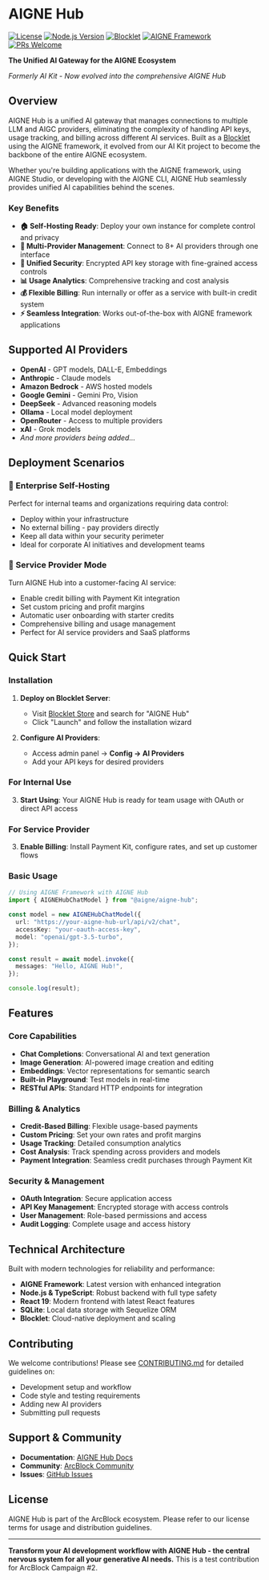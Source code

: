 # AIGNE Hub

[![License](https://img.shields.io/badge/license-Proprietary-blue.svg)](LICENSE)
[![Node.js Version](https://img.shields.io/badge/node-%3E%3D18-brightgreen.svg)](https://nodejs.org/)
[![Blocklet](https://img.shields.io/badge/blocklet-ready-orange.svg)](https://store.blocklet.dev)
[![AIGNE Framework](https://img.shields.io/badge/AIGNE-framework-purple.svg)](https://www.aigne.io/framework)
[![PRs Welcome](https://img.shields.io/badge/PRs-welcome-brightgreen.svg)](CONTRIBUTING.md)

**The Unified AI Gateway for the AIGNE Ecosystem**

_Formerly AI Kit - Now evolved into the comprehensive AIGNE Hub_

## Overview

AIGNE Hub is a unified AI gateway that manages connections to multiple LLM and AIGC providers, eliminating the complexity of handling API keys, usage tracking, and billing across different AI services. Built as a [Blocklet](https://blocklet.io) using the AIGNE framework, it evolved from our AI Kit project to become the backbone of the entire AIGNE ecosystem.

Whether you're building applications with the AIGNE framework, using AIGNE Studio, or developing with the AIGNE CLI, AIGNE Hub seamlessly provides unified AI capabilities behind the scenes.

### Key Benefits

- **🏠 Self-Hosting Ready**: Deploy your own instance for complete control and privacy
- **🔌 Multi-Provider Management**: Connect to 8+ AI providers through one interface
- **🔐 Unified Security**: Encrypted API key storage with fine-grained access controls
- **📊 Usage Analytics**: Comprehensive tracking and cost analysis
- **💰 Flexible Billing**: Run internally or offer as a service with built-in credit system
- **⚡ Seamless Integration**: Works out-of-the-box with AIGNE framework applications

## Supported AI Providers

- **OpenAI** - GPT models, DALL-E, Embeddings
- **Anthropic** - Claude models
- **Amazon Bedrock** - AWS hosted models
- **Google Gemini** - Gemini Pro, Vision
- **DeepSeek** - Advanced reasoning models
- **Ollama** - Local model deployment
- **OpenRouter** - Access to multiple providers
- **xAI** - Grok models
- _And more providers being added..._

## Deployment Scenarios

### 🏢 Enterprise Self-Hosting

Perfect for internal teams and organizations requiring data control:

- Deploy within your infrastructure
- No external billing - pay providers directly
- Keep all data within your security perimeter
- Ideal for corporate AI initiatives and development teams

### 🚀 Service Provider Mode

Turn AIGNE Hub into a customer-facing AI service:

- Enable credit billing with Payment Kit integration
- Set custom pricing and profit margins
- Automatic user onboarding with starter credits
- Comprehensive billing and usage management
- Perfect for AI service providers and SaaS platforms

## Quick Start

### Installation

1. **Deploy on Blocklet Server**:

   - Visit [Blocklet Store](https://store.blocklet.dev) and search for "AIGNE Hub"
   - Click "Launch" and follow the installation wizard

2. **Configure AI Providers**:
   - Access admin panel → **Config → AI Providers**
   - Add your API keys for desired providers

### For Internal Use

3. **Start Using**: Your AIGNE Hub is ready for team usage with OAuth or direct API access

### For Service Provider

3. **Enable Billing**: Install Payment Kit, configure rates, and set up customer flows

### Basic Usage

```typescript
// Using AIGNE Framework with AIGNE Hub
import { AIGNEHubChatModel } from "@aigne/aigne-hub";

const model = new AIGNEHubChatModel({
  url: "https://your-aigne-hub-url/api/v2/chat",
  accessKey: "your-oauth-access-key",
  model: "openai/gpt-3.5-turbo",
});

const result = await model.invoke({
  messages: "Hello, AIGNE Hub!",
});

console.log(result);
```

## Features

### Core Capabilities

- **Chat Completions**: Conversational AI and text generation
- **Image Generation**: AI-powered image creation and editing
- **Embeddings**: Vector representations for semantic search
- **Built-in Playground**: Test models in real-time
- **RESTful APIs**: Standard HTTP endpoints for integration

### Billing & Analytics

- **Credit-Based Billing**: Flexible usage-based payments
- **Custom Pricing**: Set your own rates and profit margins
- **Usage Tracking**: Detailed consumption analytics
- **Cost Analysis**: Track spending across providers and models
- **Payment Integration**: Seamless credit purchases through Payment Kit

### Security & Management

- **OAuth Integration**: Secure application access
- **API Key Management**: Encrypted storage with access controls
- **User Management**: Role-based permissions and access
- **Audit Logging**: Complete usage and access history

## Technical Architecture

Built with modern technologies for reliability and performance:

- **AIGNE Framework**: Latest version with enhanced integration
- **Node.js & TypeScript**: Robust backend with full type safety
- **React 19**: Modern frontend with latest React features
- **SQLite**: Local data storage with Sequelize ORM
- **Blocklet**: Cloud-native deployment and scaling

## Contributing

We welcome contributions! Please see [CONTRIBUTING.md](CONTRIBUTING.md) for detailed guidelines on:

- Development setup and workflow
- Code style and testing requirements
- Adding new AI providers
- Submitting pull requests

## Support & Community

- **Documentation**: [AIGNE Hub Docs](https://www.arcblock.io/docs)
- **Community**: [ArcBlock Community](https://community.arcblock.io)
- **Issues**: [GitHub Issues](https://github.com/blocklet/aigne-hub/issues)

## License

AIGNE Hub is part of the ArcBlock ecosystem. Please refer to our license terms for usage and distribution guidelines.

---

**Transform your AI development workflow with AIGNE Hub - the central nervous system for all your generative AI needs.**
This is a test contribution for ArcBlock Campaign #2.

